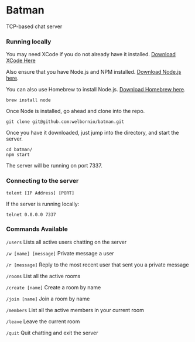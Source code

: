 # Batman
TCP-based chat server

### Running locally
You may need XCode if you do not already have it installed. [Download XCode Here](https://itunes.apple.com/us/app/xcode/id497799835?mt=12)

Also ensure that you have Node.js and NPM installed. [Download Node.js here](http://nodejs.org).

You can also use Homebrew to install Node.js. [Download Homebrew here](http://brew.sh/).
```
brew install node
```

Once Node is installed, go ahead and clone into the repo.
```
git clone git@github.com:welbornio/batman.git
```
Once you have it downloaded, just jump into the directory, and start the server.
```
cd batman/
npm start
```
The server will be running on port 7337.

### Connecting to the server
```
telent [IP Address] [PORT]
```
If the server is running locally:
```
telnet 0.0.0.0 7337
```

### Commands Available
`/users` Lists all active users chatting on the server

`/w [name] [message]` Private message a user

`/r [message]` Reply to the most recent user that sent you a private message

`/rooms` List all the active rooms

`/create [name]` Create a room by name

`/join [name]` Join a room by name

`/members` List all the active members in your current room

`/leave` Leave the current room

`/quit` Quit chatting and exit the server

